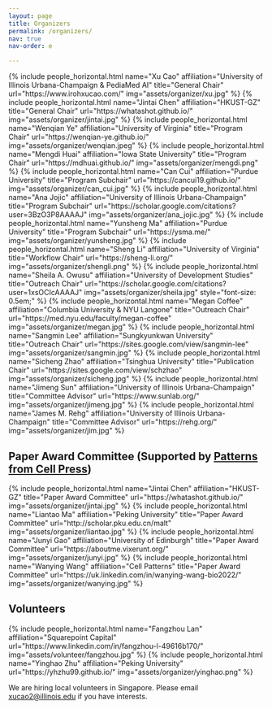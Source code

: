 ```yaml
---
layout: page
title: Organizers
permalink: /organizers/
nav: true
nav-order: e

---
```


<div class="row row-cols-2 projects pt-3 pb-3">
  {% include people_horizontal.html name="Xu Cao" affiliation="University of Illinois Urbana-Champaign & PediaMed AI" title="General Chair" url="https://www.irohxucao.com/" img="assets/organizer/xu.jpg" %}
  {% include people_horizontal.html name="Jintai Chen" affiliation="HKUST-GZ" title="General Chair" url="https://whatashot.github.io/" img="assets/organizer/jintai.jpg" %}
  {% include people_horizontal.html name="Wenqian Ye" affiliation="University of Virginia" title="Program Chair" url="https://wenqian-ye.github.io/" img="assets/organizer/wenqian.jpeg" %}
  {% include people_horizontal.html name="Mengdi Huai" affiliation="Iowa State University" title="Program Chair" url="https://mdhuai.github.io/" img="assets/organizer/mengdi.png" %}
  {% include people_horizontal.html name="Can Cui" affiliation="Purdue University" title="Program Subchair" url="https://cancui19.github.io/" img="assets/organizer/can_cui.jpg" %}
  {% include people_horizontal.html name="Ana Jojic" affiliation="University of Illinois Urbana-Champaign" title="Program Subchair" url="https://scholar.google.com/citations?user=3BzO3P8AAAAJ" img="assets/organizer/ana_jojic.jpg" %}
  {% include people_horizontal.html name="Yunsheng Ma" affiliation="Purdue University" title="Program Subchair" url="https://ysma.me/" img="assets/organizer/yunsheng.jpg" %}
  {% include people_horizontal.html name="Sheng Li" affiliation="University of Virginia" title="Workflow Chair" url="https://sheng-li.org/" img="assets/organizer/shengli.png" %}
  {% include people_horizontal.html name="Sheila A. Owusu" affiliation="University of Development Studies" title="Outreach Chair" url="https://scholar.google.com/citations?user=1xsOCIcAAAAJ" img="assets/organizer/sheila.jpg" style="font-size: 0.5em;" %}
  {% include people_horizontal.html name="Megan Coffee" affiliation="Columbia University & NYU Langone" title="Outreach Chair" url="https://med.nyu.edu/faculty/megan-coffee" img="assets/organizer/megan.jpg" %}
  {% include people_horizontal.html name="Sangmin Lee" affiliation="Sungkyunkwan University" title="Outreach Chair" url="https://sites.google.com/view/sangmin-lee" img="assets/organizer/sangmin.jpg" %}
  {% include people_horizontal.html name="Sicheng Zhao" affiliation="Tsinghua University" title="Publication Chair" url="https://sites.google.com/view/schzhao" img="assets/organizer/sicheng.jpg" %}
  {% include people_horizontal.html name="Jimeng Sun" affiliation="University of Illinois Urbana-Champaign" title="Committee Advisor" url="https://www.sunlab.org/" img="assets/organizer/jimeng.jpg" %}
  {% include people_horizontal.html name="James M. Rehg" affiliation="University of Illinois Urbana-Champaign" title="Committee Advisor" url="https://rehg.org/" img="assets/organizer/jim.jpg" %}
</div>


## Paper Award Committee (Supported by [Patterns from Cell Press](https://www.cell.com/patterns/home))

<div class="row row-cols-2 projects pt-3 pb-3">
  {% include people_horizontal.html name="Jintai Chen" affiliation="HKUST-GZ" title="Paper Award Committee" url="https://whatashot.github.io/" img="assets/organizer/jintai.jpg" %}
  {% include people_horizontal.html name="Liantao Ma" affiliation="Peking University" title="Paper Award Committee" url="http://scholar.pku.edu.cn/malt" img="assets/organizer/liantao.jpg" %}
  {% include people_horizontal.html name="Junyi Gao" affiliation="University of Edinburgh" title="Paper Award Committee" url="https://aboutme.vixerunt.org/" img="assets/organizer/junyi.jpg" %}
  {% include people_horizontal.html name="Wanying Wang" affiliation="Cell Patterns" title="Paper Award Committee" url="https://uk.linkedin.com/in/wanying-wang-bio2022/" img="assets/organizer/wanying.jpg" %}
</div>

## Volunteers

<div class="row row-cols-2 projects pt-3 pb-3">
  {% include people_horizontal.html name="Fangzhou Lan" affiliation="Squarepoint Capital" url="https://www.linkedin.com/in/fangzhou-l-49616b170/" img="assets/volunteer/fangzhou.jpg" %}
  {% include people_horizontal.html name="Yinghao Zhu" affiliation="Peking University" url="https://yhzhu99.github.io/" img="assets/organizer/yinghao.png" %}
</div>

We are hiring local volunteers in Singapore. Please email xucao2@illinois.edu if you have interests.